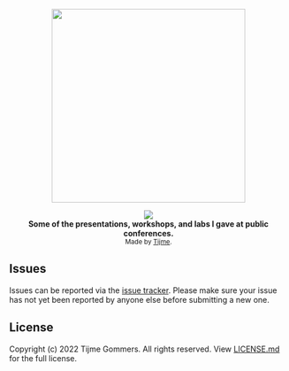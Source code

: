 <p align="center">
    <img src="https://raw.githubusercontent.com/tijme/conferences/master/.github/logo.svg" width="350"/>
</p>
<p align="center">
    <a href="https://github.com/tijme/conferences/blob/master/LICENSE.md"><img src="https://raw.finnwea.com/shield/?firstText=Source&secondText=Licensed" /></a>
    <br/>
    <b>Some of the presentations, workshops, and labs I gave at public conferences.</b>
    <br/>
    <sup>Made by <a href="https://www.linkedin.com/in/tijme/">Tijme</a>.</sup>
    <br/>
</p>

## Issues

Issues can be reported via the [issue tracker](https://github.com/tijme/conferences/issues). Please make sure your issue has not yet been reported by anyone else before submitting a new one.

## License

Copyright (c) 2022 Tijme Gommers. All rights reserved. View [LICENSE.md](https://github.com/tijme/conferences/blob/master/LICENSE.md) for the full license.